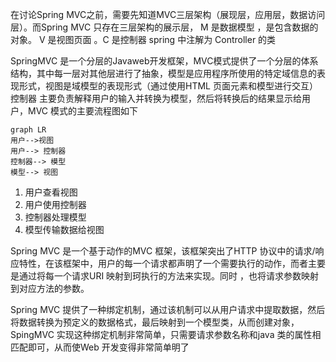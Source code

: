 在讨论Spring MVC之前，需要先知道MVC三层架构（展现层，应用层，数据访问层）。而Spring MVC 只存在三层架构的展示层， M 是数据模型 ，是包含数据的对象。 V 是视图页面 。C 是控制器  spring 中注解为 Controller 的类

SpringMVC 是一个分层的Javaweb开发框架，MVC模式提供了一个分层的体系结构，其中每一层对其他层进行了抽象，模型是应用程序所使用的特定域信息的表现形式，视图是域模型的表现形式（通过使用HTML 页面元素和模型进行交互） 控制器 主要负责解释用户的输入并转换为模型，然后将转换后的结果显示给用户，MVC 模式的主要流程图如下

```
graph LR
用户-->视图
用户--> 控制器
控制器--> 模型
模型--> 视图
```
1. 用户查看视图 
2. 用户使用控制器
3. 控制器处理模型
4. 模型传输数据给视图

Spring MVC 是一个基于动作的MVC 框架，该框架突出了HTTP 协议中的请求/响应特性，在该框架中，用户的每一个请求都声明了一个需要执行的动作，而者主要是通过将每一个请求URI 映射到珂执行的方法来实现。同时 ，也将请求参数映射到对应方法的参数。

Spring MVC 提供了一种绑定机制，通过该机制可以从用户请求中提取数据，然后将数据转换为预定义的数据格式，最后映射到一个模型类，从而创建对象，SpingMVC 实现这种绑定机制非常简单，只需要请求参数名称和java 类的属性相匹配即可，从而使Web 开发变得非常简单明了


 

